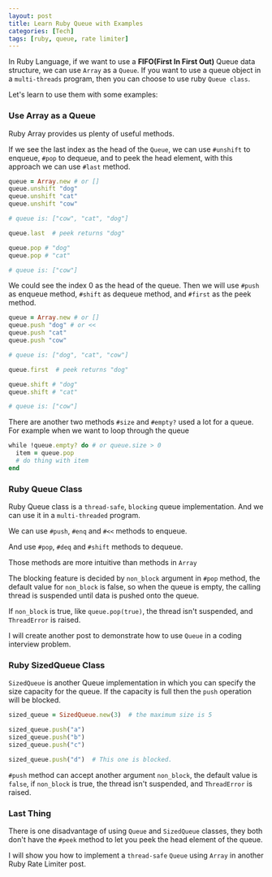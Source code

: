 ```yaml
---
layout: post
title: Learn Ruby Queue with Examples
categories: [Tech]
tags: [ruby, queue, rate limiter]
---
```

In Ruby Language, if we want to use a **FIFO(First In First Out)** Queue data structure, we can use `Array` as a `Queue`. If you want to use a queue object in a `multi-threads` program, then you can choose to use ruby `Queue class`.

Let's learn to use them with some examples:

### Use Array as a Queue
Ruby Array provides us plenty of useful methods.

If we see the last index as the head of the `Queue`, we can use `#unshift` to enqueue, `#pop` to dequeue, and to peek the head element, with this approach we can use `#last` method.

```ruby
queue = Array.new # or []
queue.unshift "dog"
queue.unshift "cat"
queue.unshift "cow"

# queue is: ["cow", "cat", "dog"]

queue.last  # peek returns "dog"

queue.pop # "dog"
queue.pop # "cat"

# queue is: ["cow"]
```

We could see the index 0 as the head of the queue. Then we will use `#push` as enqueue method, `#shift` as dequeue method, and `#first` as the peek method.

```ruby
queue = Array.new # or []
queue.push "dog" # or <<
queue.push "cat"
queue.push "cow"

# queue is: ["dog", "cat", "cow"]

queue.first  # peek returns "dog"

queue.shift # "dog"
queue.shift # "cat"

# queue is: ["cow"]
```
There are another two methods `#size` and `#empty?` used a lot for a queue.
For example when we want to loop through the queue

```ruby
while !queue.empty? do # or queue.size > 0
  item = queue.pop
  # do thing with item
end
```
### Ruby Queue Class
Ruby Queue class is a `thread-safe`, `blocking` queue implementation. And we can use it in a `multi-threaded` program.

We can use `#push`, `#enq` and `#<<` methods to enqueue.

And use `#pop`, `#deq` and `#shift` methods to dequeue.

Those methods are more intuitive than methods in `Array`

The blocking feature is decided by `non_block` argument in `#pop` method, the default value for `non_block` is false, so when the queue is empty, the calling thread is suspended until data is pushed onto the queue.

If `non_block` is true, like `queue.pop(true)`, the thread isn't suspended, and `ThreadError` is raised.

I will create another post to demonstrate how to use `Queue` in a coding interview problem.

### Ruby SizedQueue Class
`SizedQueue` is another Queue implementation in which you can specify the size capacity for the queue. If the capacity is full then the `push` operation will be blocked.

```ruby
sized_queue = SizedQueue.new(3)  # the maximum size is 5

sized_queue.push("a")
sized_queue.push("b")
sized_queue.push("c")

sized_queue.push("d")  # This one is blocked.
```
`#push` method can accept another argument `non_block`, the default value is `false`, if `non_block` is true, the thread isn't suspended, and `ThreadError` is raised.

### Last Thing
There is one disadvantage of using `Queue` and `SizedQueue` classes, they both don't have the `#peek` method to let you peek the head element of the queue.

I will show you how to implement a `thread-safe` `Queue` using `Array` in another Ruby Rate Limiter post.
